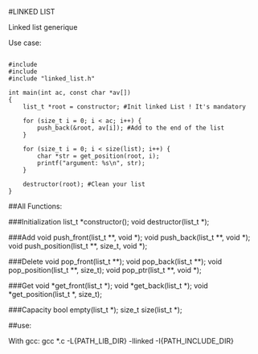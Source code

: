 #LINKED LIST

Linked list generique

Use case:

<pre><code>
#include <stdio.h>
#include <stdlib.h>
#include "linked_list.h"

int main(int ac, const char *av[])
{
	list_t *root = constructor; #Init linked List ! It's mandatory

	for (size_t i = 0; i < ac; i++) {
		push_back(&root, av[i]); #Add to the end of the list
	}

	for (size_t i = 0; i < size(list); i++) {
		char *str = get_position(root, i);
		printf("argument: %s\n", str);
	}

	destructor(root); #Clean your list
}
</code></pre>

##All Functions:

###Initialization
list_t *constructor();
void destructor(list_t *);

###Add
void push_front(list_t **, void *);
void push_back(list_t **, void *);
void push_position(list_t **, size_t, void *);

###Delete
void pop_front(list_t **);
void pop_back(list_t **);
void pop_position(list_t **, size_t);
void pop_ptr(list_t **, void *);

###Get
void *get_front(list_t *);
void *get_back(list_t *);
void *get_position(list_t *, size_t);

###Capacity
bool empty(list_t *);
size_t size(list_t *);

##use:

With gcc:
	gcc *.c -L{PATH_LIB_DIR} -llinked -I{PATH_INCLUDE_DIR}